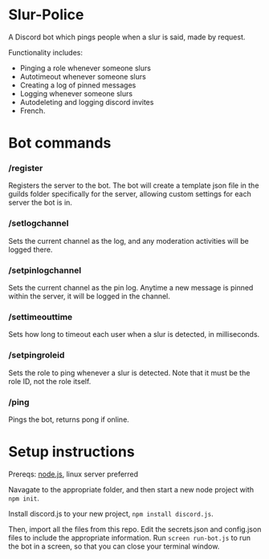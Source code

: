 # Slur-Police
A Discord bot which pings people when a slur is said, made by request.

Functionality includes:
- Pinging a role whenever someone slurs
- Autotimeout whenever someone slurs
- Creating a log of pinned messages
- Logging whenever someone slurs
- Autodeleting and logging discord invites
- French.

# Bot commands

### /register
Registers the server to the bot. The bot will create a template json file in the guilds folder specifically for the server, allowing custom settings for each server the bot is in.

### /setlogchannel
Sets the current channel as the log, and any moderation activities will be logged there.

### /setpinlogchannel
Sets the current channel as the pin log. Anytime a new message is pinned within the server, it will be logged in the channel.

### /settimeouttime
Sets how long to timeout each user when a slur is detected, in milliseconds.

### /setpingroleid 
Sets the role to ping whenever a slur is detected. Note that it must be the role ID, not the role itself.

### /ping
Pings the bot, returns pong if online.



# Setup instructions
Prereqs: [node.js](https://nodejs.org/), linux server preferred

Navagate to the appropriate folder, and then start a new node project with `npm init`.

Install discord.js to your new project, `npm install discord.js`.

Then, import all the files from this repo. Edit the secrets.json and config.json files to include the appropriate information. Run `screen run-bot.js` to run the bot in a screen, so that you can close your terminal window. 






